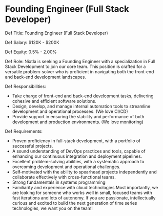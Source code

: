# Founding Engineer (Full Stack Developer)

Def Title:
Founding Engineer (Full Stack Developer)

Def Salary:
$120K - $200K

Def Equity:
0.5% - 2.00%

Def Role:
Nixtla is seeking a Founding Engineer with a specialization in Full Stack Development to join our core team. This position is crafted for a versatile problem-solver who is proficient in navigating both the front-end and back-end development landscapes. 


Def Responsibilities:
- Take charge of front-end and back-end development tasks, delivering cohesive and efficient software solutions.
- Design, develop, and manage internal automation tools to streamline development and operational processes. (We love CI/CD)
- Provide support in ensuring the stability and performance of both development and production environments. (We love monitoring)

Def Requirements:
- Proven proficiency in full-stack development, with a portfolio of successful projects.
- A sound understanding of DevOps practices and tools, capable of enhancing our continuous integration and deployment pipelines.
- Excellent problem-solving abilities, with a systematic approach to overcoming development and operational challenges.
- Self-motivated with the ability to spearhead projects independently and collaborate effectively with cross-functional teams.
- Strong fundamentals in systems programming
- Familiarity and experience with cloud technologies
Most importantly, we are looking for someone who works well in small, focused teams with fast iterations and lots of autonomy. If you are passionate, intellectually curious and excited to build the next generation of time series technologies, we want you on the team!


